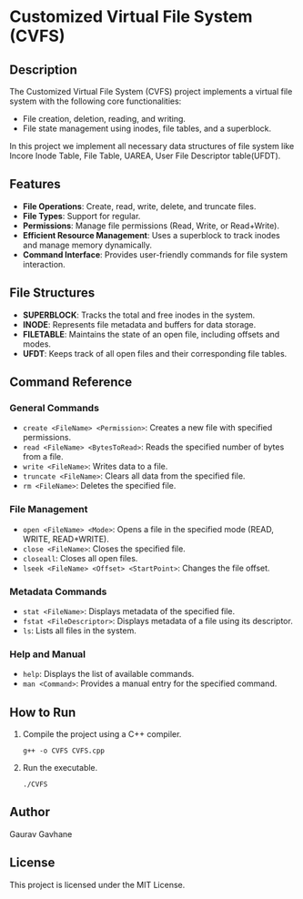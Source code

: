 
# Customized Virtual File System (CVFS)

## Description
The Customized Virtual File System (CVFS) project implements a virtual file system with the following core functionalities:
- File creation, deletion, reading, and writing.
- File state management using inodes, file tables, and a superblock.

In this project we implement all necessary data structures of file system like Incore Inode
Table, File Table, UAREA, User File Descriptor table(UFDT).

## Features
- **File Operations**: Create, read, write, delete, and truncate files.
- **File Types**: Support for regular.
- **Permissions**: Manage file permissions (Read, Write, or Read+Write).
- **Efficient Resource Management**: Uses a superblock to track inodes and manage memory dynamically.
- **Command Interface**: Provides user-friendly commands for file system interaction.

## File Structures
- **SUPERBLOCK**: Tracks the total and free inodes in the system.
- **INODE**: Represents file metadata and buffers for data storage.
- **FILETABLE**: Maintains the state of an open file, including offsets and modes.
- **UFDT**: Keeps track of all open files and their corresponding file tables.

## Command Reference
### General Commands
- `create <FileName> <Permission>`: Creates a new file with specified permissions.
- `read <FileName> <BytesToRead>`: Reads the specified number of bytes from a file.
- `write <FileName>`: Writes data to a file.
- `truncate <FileName>`: Clears all data from the specified file.
- `rm <FileName>`: Deletes the specified file.

### File Management
- `open <FileName> <Mode>`: Opens a file in the specified mode (READ, WRITE, READ+WRITE).
- `close <FileName>`: Closes the specified file.
- `closeall`: Closes all open files.
- `lseek <FileName> <Offset> <StartPoint>`: Changes the file offset.

### Metadata Commands
- `stat <FileName>`: Displays metadata of the specified file.
- `fstat <FileDescriptor>`: Displays metadata of a file using its descriptor.
- `ls`: Lists all files in the system.

### Help and Manual
- `help`: Displays the list of available commands.
- `man <Command>`: Provides a manual entry for the specified command.

## How to Run
1. Compile the project using a C++ compiler.
   ```
   g++ -o CVFS CVFS.cpp
   ```
2. Run the executable.
   ```
   ./CVFS
   ```

## Author
Gaurav Gavhane

## License
This project is licensed under the MIT License.

